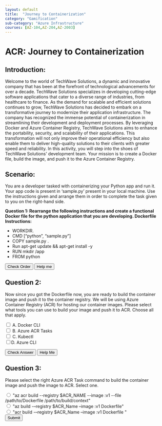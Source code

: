 ```yaml
---
layout: default
title:  "Journey to Containerization"
category: "Gamification"
sub-category: "Azure Infrastructure"
courses: [AZ-104,AZ-204,AZ-2003]
---
```


# ACR: Journey to Containerization

## Introduction:

Welcome to the world of TechWave Solutions, a dynamic and innovative company that has been at the forefront of technological advancements for over a decade. TechWave Solutions specializes in developing cutting-edge software applications that cater to a diverse range of industries, from healthcare to finance. As the demand for scalable and efficient solutions continues to grow, TechWave Solutions has decided to embark on a transformative journey to modernize their application infrastructure.
The company has recognized the immense potential of containerization in streamlining their development and deployment processes. By leveraging Docker and Azure Container Registry, TechWave Solutions aims to enhance the portability, security, and scalability of their applications. This transformation will not only improve their operational efficiency but also enable them to deliver high-quality solutions to their clients with greater speed and reliability.
In this activity, you will step into the shoes of TechWave Solutions' development team. Your mission is to create a Docker file, build the image, and push it to the Azure Container Registry. 

## Scenario: 

You are a developer tasked with containerizing your Python app and run it. Your app code is present in ‘sample.py’ present in your local machine. Use the instructions given and arrange them in order to complete the task given to you on the right-hand side.


**Question 1: Rearrange the following instructions and create a functional Docker file for the python application that you are developing. Dockerfile Instructions:**


<ul id="sortable-setup" class="styled-list">
  <li class="ui-state-default" data-order="4">WORKDIR.</li>
  <li class="ui-state-default" data-order="6">CMD [“python”, “sample.py”]</li>
  <li class="ui-state-default" data-order="5">COPY sample.py .</li>
  <li class="ui-state-default" data-order="2">Run apt-get update && apt-get install -y</li>
  <li class="ui-state-default" data-order="3">RUN mkdir /app</li>
  <li class="ui-state-default" data-order="1">FROM python</li>
</ul>

<button onclick="checkOrderSetup()">Check Order</button>
<button onclick="helpMeSetup()">Help me</button>

<p id="feedback-setup"></p>

<script src="https://code.jquery.com/jquery-3.6.0.min.js"></script>
<script src="https://code.jquery.com/ui/1.12.1/jquery-ui.min.js"></script>
<link rel="stylesheet" href="https://code.jquery.com/ui/1.12.1/themes/base/jquery-ui.css">

<script>
  $(function() {
    $("#sortable-setup").sortable();
    $("#sortable-setup").disableSelection();
  });

  function checkOrderSetup() {
    var items = $("#sortable-setup li");
    var correct = true;
    items.each(function(index) {
      if ($(this).data("order") !== index + 1) {
        correct = false;
      }
    });
    var feedback = document.getElementById("feedback-setup");
    if (correct) {
      feedback.textContent = "Correct order!";
      feedback.style.color = "green";
    } else {
      feedback.textContent = "Incorrect order. Try again.";
      feedback.style.color = "red";
    }
  }

  function helpMeSetup() {
    var items = $("#sortable-setup li").sort(function(a, b) {
      return $(a).data("order") - $(b).data("order");
    });
    $("#sortable-setup").html(items);
    document.getElementById("feedback-setup").textContent = "Here is the correct order.";
    document.getElementById("feedback-setup").style.color = "blue";
  }
</script>

## Question 2: 


Now since you got the Dockerfile now, you are ready to build the container image and push it to the container registry. We will be using Azure Container Registry (ACR) for hosting our container images. Please select what tools you can use to build your image and push it to ACR. Choose all that apply.

<form id="quiz-form">
  <label class="checkbox-container"><input type="checkbox" name="service" value="1"> A. Docker CLI<span class="checkmark"></span></label><br>
  <label class="checkbox-container"><input type="checkbox" name="service" value="2"> B. Azure ACR Tasks<span class="checkmark"></span></label><br>
  <label class="checkbox-container"><input type="checkbox" name="service" value="3"> C. Kubectl<span class="checkmark"></span></label><br>
  <label class="checkbox-container"><input type="checkbox" name="service" value="4">D. Azure CLI<span class="checkmark"></span></label><br>

  <button type="button" onclick="checkAnswers()">Check Answer</button>
  <button type="button" onclick="showAnswers()">Help Me</button>
</form>

<p id="result"></p>

<style>
 

  #result {
    font-size: 20px;
    margin-top: 20px;
  }

  #result.correct {
    color: blue;
  }

  #result.incorrect {
    color: red;
  }
</style>

<script>
  const correctAnswers = [1, 2];

  function checkAnswers() {
    const selected = Array.from(document.querySelectorAll('input[name="service"]:checked')).map(cb => parseInt(cb.value));
    const isCorrect = correctAnswers.every(val => selected.includes(val)) && selected.length === correctAnswers.length;
    const resultElement = document.getElementById('result');
    resultElement.innerText = isCorrect ? 'Correct' : 'Try again';
    resultElement.className = isCorrect ? 'correct' : 'incorrect';
  }

  function showAnswers() {
    document.querySelectorAll('input[name="service"]').forEach(cb => {
      cb.checked = correctAnswers.includes(parseInt(cb.value));
    });
    const resultElement = document.getElementById('result');
    resultElement.innerText = 'This is the correct order';
    resultElement.className = 'correct';
  }
</script>



## Question 3: 
Please select the right Azure ACR Task command to build the container image and push the image to ACR. Select one.

<form id="quizForm3">
  <input type="radio" id="q3a" name="q3" value="A">
  <label for="q3a">"az acr build --registry $ACR_NAME --image <image-name>:v1 --file /path/to/Dockerfile /path/to/build/context"</label><br>
  <input type="radio" id="q3b" name="q3" value="B">
  <label for="q3b">"az build -–registry $ACR_Name –image  <image-name>:v1 Dockerfile"</label><br>
  <input type="radio" id="q3c" name="q3" value="C">
  <label for="q3c">"acr build -–registry $ACR_Name –image  <image-name>:v1 Dockerfile "</label><br>
  <button type="button" onclick="checkAnswer('q3', 'C', 'result3')" class="styled-button">Submit</button>

<p id="result3"></p>


<script>
   function checkAnswer3() {
    var radios = document.getElementsByName('q3');
    var correctAnswer = 'A';
    var result = document.getElementById('result3');
    var selected = false;

    for (var i = 0; i < radios.length; i++) {
      if (radios[i].checked) {
        selected = true;
        if (radios[i].value === correctAnswer) {
          result.textContent = 'Correct!';
          result.style.color = 'green';
        } else {
          result.textContent = 'Incorrect. Try again!';
          result.style.color = 'red';
        }
        break;
      }
    }

    if (!selected) {
      result.textContent = 'Please select an answer.';
      result.style.color = 'orange';
    }
  }

 
</script>
